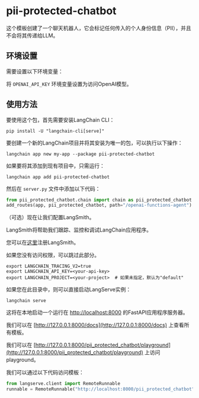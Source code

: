 # pii-protected-chatbot

这个模板创建了一个聊天机器人，它会标记任何传入的个人身份信息（PII），并且不会将其传递给LLM。

## 环境设置

需要设置以下环境变量：

将 `OPENAI_API_KEY` 环境变量设置为访问OpenAI模型。

## 使用方法

要使用这个包，首先需要安装LangChain CLI：

```shell
pip install -U "langchain-cli[serve]"
```

要创建一个新的LangChain项目并将其安装为唯一的包，可以执行以下操作：

```shell
langchain app new my-app --package pii-protected-chatbot
```

如果要将其添加到现有项目中，只需运行：

```shell
langchain app add pii-protected-chatbot
```

然后在 `server.py` 文件中添加以下代码：

```python
from pii_protected_chatbot.chain import chain as pii_protected_chatbot
add_routes(app, pii_protected_chatbot, path="/openai-functions-agent")
```

（可选）现在让我们配置LangSmith。

LangSmith将帮助我们跟踪、监控和调试LangChain应用程序。

您可以在[这里](https://smith.langchain.com/)注册LangSmith。

如果您没有访问权限，可以跳过此部分。

```shell
export LANGCHAIN_TRACING_V2=true
export LANGCHAIN_API_KEY=<your-api-key>
export LANGCHAIN_PROJECT=<your-project>  # 如果未指定，默认为"default"
```

如果您在此目录中，则可以直接启动LangServe实例：

```shell
langchain serve
```

这将在本地启动一个运行在 [http://localhost:8000](http://localhost:8000) 的FastAPI应用程序服务器。

我们可以在 [http://127.0.0.1:8000/docs](http://127.0.0.1:8000/docs) 上查看所有模板。

我们可以在 [http://127.0.0.1:8000/pii_protected_chatbot/playground](http://127.0.0.1:8000/pii_protected_chatbot/playground) 上访问playground。

我们可以通过以下代码访问模板：

```python
from langserve.client import RemoteRunnable
runnable = RemoteRunnable("http://localhost:8000/pii_protected_chatbot")
```